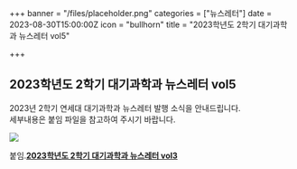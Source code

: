 +++
banner = "/files/placeholder.png"
categories = ["뉴스레터"]
date = 2023-08-30T15:00:00Z
icon = "bullhorn"
title = "2023학년도 2학기 대기과학과 뉴스레터 vol5"

+++
## **2023학년도 2학기 대기과학과 뉴스레터 vol5**

2023년 2학기 연세대 대기과학과 뉴스레터 발행 소식을 안내드립니다.  
세부내용은 붙임 파일을 참고하여 주시기 바랍니다.

![](/files/2023학년도_2학기_대기과학과_뉴스레터_vol5.jpg)

붙임.[**2023학년도 2학기 대기과학과 뉴스레터 vol3**](/files/2023학년도_2학기_대기과학과_뉴스레터_vol5.pdf)

